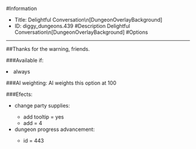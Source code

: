 #Information
 - Title: Delightful Conversation\n[DungeonOverlayBackground]
 - ID: diggy_dungeons.439
#Description
Delightful Conversation\n[DungeonOverlayBackground]
#Options

___
##Thanks for the warning, friends.

###Available if:
<li>always</li>

###AI weighting:
AI weights this option at 100


###Efects:<ul><li>change party supplies:</li><ul><li>add tooltip = yes</li><li>add = 4</li></ul><li>dungeon progress advancement:</li><ul><li>id = 443</li></ul></ul>
